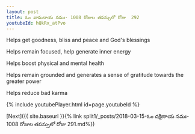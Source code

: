 ```yaml
---
layout: post
title: ఓం వామనాయ నమః- 1008 రోజుల తపస్సులో రోజు  292
youtubeId: hQkRx_atPvo
---
```

 
 
Helps get goodness, bliss and peace and God's blessings
 
Helps remain focused, help generate inner energy 
 
Helps boost physical and mental health 
 
Helps remain grounded and generates a sense of gratitude towards the greater power 
 
Helps reduce bad karma
 
 
 
 


{% include youtubePlayer.html id=page.youtubeId %}
 
[Next]({{ site.baseurl }}{% link  split1/_posts/2018-03-15-ఓం దక్షిణాయ నమః- 1008 రోజుల తపస్సులో రోజు  291.md%})
 
